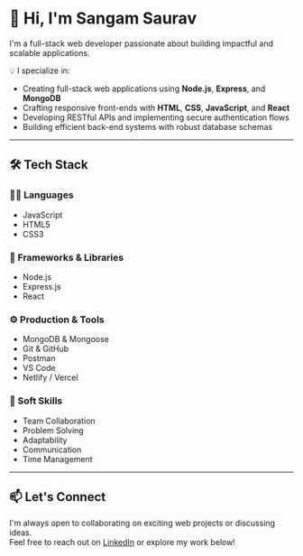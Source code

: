 # 👋 Hi, I'm Sangam Saurav

I'm a full-stack web developer passionate about building impactful and scalable applications.

💡 I specialize in:
- Creating full-stack web applications using **Node.js**, **Express**, and **MongoDB**
- Crafting responsive front-ends with **HTML**, **CSS**, **JavaScript**, and **React**
- Developing RESTful APIs and implementing secure authentication flows
- Building efficient back-end systems with robust database schemas

---

## 🛠 Tech Stack

### 👨‍💻 Languages
- JavaScript
- HTML5
- CSS3

### 🧩 Frameworks & Libraries
- Node.js
- Express.js
- React

### ⚙️ Production & Tools
- MongoDB & Mongoose
- Git & GitHub
- Postman
- VS Code
- Netlify / Vercel

### 💼 Soft Skills
- Team Collaboration
- Problem Solving
- Adaptability
- Communication
- Time Management

---

## 📫 Let's Connect
I'm always open to collaborating on exciting web projects or discussing ideas.  
Feel free to reach out on [LinkedIn](https://www.linkedin.com/in/your-link) or explore my work below!

